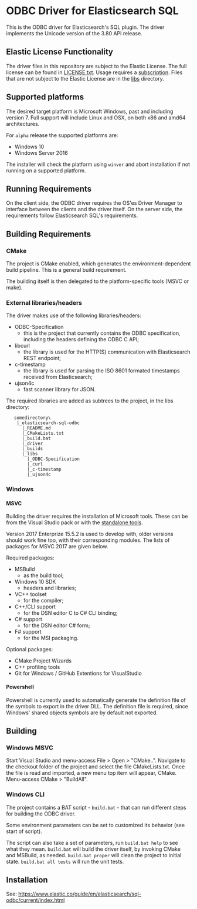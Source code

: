 # ODBC Driver for Elasticsearch SQL

This is the ODBC driver for Elasticsearch's SQL plugin.
The driver implements the Unicode version of the 3.80 API release.

## Elastic License Functionality

The driver files in this repository are subject to the Elastic License. The
full license can be found in [LICENSE.txt](LICENSE.txt). Usage requires a
[subscription](https://www.elastic.co/subscriptions). Files that are not
subject to the Elastic License are in the [libs](libs) directory.

## Supported platforms

The desired target platform is Microsoft Windows, past and including version 7.
Full support will include Linux and OSX, on both x86 and amd64 architectures.

For `alpha` release the supported platforms are:

- Windows 10
- Windows Server 2016

The installer will check the platform using `winver` and abort installation if not running on a supported platform.

## Running Requirements

On the client side, the ODBC driver requires the OS'es Driver Manager to
interface between the clients and the driver itself.
On the server side, the requirements follow Elasticsearch SQL's requirements.

## Building Requirements

### CMake

The project is CMake enabled, which generates the environment-dependent build
pipeline. This is a general build requirement.

The building itself is then delegated to the platform-specific tools (MSVC or
make).

### External libraries/headers

The driver makes use of the following libraries/headers:

 * ODBC-Specification 
   - this is the project that currently contains the ODBC specification,
   including the headers defining the ODBC C API;
 * libcurl
   - the library is used for the HTTP(S) communication with Elasticsearch REST
   endpoint;
 * c-timestamp
   - the library is used for parsing the ISO 8601 formated timestamps received
   from Elasticsearch;
 * ujson4c
   - fast scanner library for JSON.

The required libraries are added as subtrees to the project, in the libs directory:
```
   somedirectory\
    |_elasticsearch-sql-odbc
      |_README.md
      |_CMakeLists.txt
      |_build.bat
      |_driver
      |_builds
      |_libs
        |_ODBC-Specification
        |_curl
        |_c-timestamp
        |_ujson4c
```


### Windows

#### MSVC 

Building the driver requires the installation of Microsoft tools. These can be
from the Visual Studio pack or with the [standalone tools](https://visualstudio.microsoft.com/visual-cpp-build-tools/).

Version 2017 Enterprize 15.5.2 is used to develop with, older versions
should work fine too, with their corresponding modules. The lists of packages
for MSVC 2017 are given below.

Required packages:

 * MSBuild
   - as the build tool;
 * Windows 10 SDK
   - headers and libraries;
 * VC++ toolset
   - for the compiler;
 * C++/CLI support
   - for the DSN editor C to C# CLI binding;
 * C# support
   - for the DSN editor C# form;
 * F# support
   - for the MSI packaging.

Optional packages:

 * CMake Project Wizards
 * C++ profiling tools
 * Git for Windows / GitHub Extentions for VisualStudio

#### Powershell

Powershell is currently used to automatically generate the definition file of
the symbols to export in the driver DLL. The definition file is required,
since Windows' shared objects symbols are by default not exported.


## Building

### Windows MSVC

Start Visual Studio and menu-access File > Open > "CMake..". Navigate to the checkout folder of the project and select the file CMakeLists.txt. 
Once the file is read and imported, a new menu top item will appear, CMake. Menu-access CMake > "BuildAll".


### Windows CLI 

The project contains a BAT script - ```build.bat``` - that can run different
steps for building the ODBC driver.

Some environment parameters can be set to customized its behavior (see start
of script).

The script can also take a set of parameters, run ```build.bat help``` to see
what they mean. ```build.bat``` will build the driver itself, by invoking
CMake and MSBuild, as needed. ```build.bat proper``` will clean the project to initial state. ```build.bat all tests``` will run the unit tests.

## Installation

See: https://www.elastic.co/guide/en/elasticsearch/sql-odbc/current/index.html
